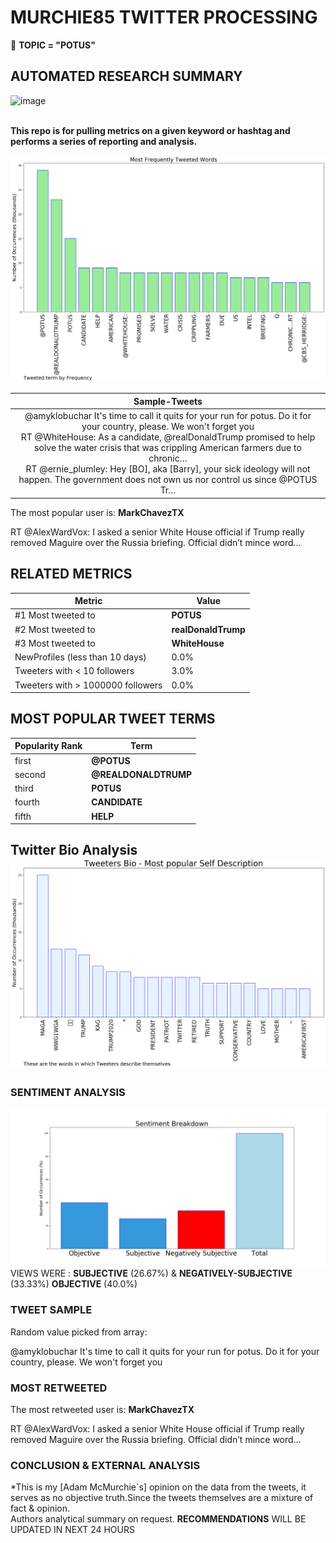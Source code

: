 # MURCHIE85 TWITTER PROCESSING 
&#x1F34E; **TOPIC = "POTUS"**

## AUTOMATED RESEARCH SUMMARY

![image](https://marketingplatform.google.com/about/static/images/gmp/analytics-smb-benefit.jpg)
<br></br>
<div class="alert alert-block alert-danger"><b> This repo is for pulling metrics on a given keyword or hashtag and performs a series of reporting and analysis.</b></div>



![image](TWEETS.png)



|                **Sample-Tweets**        |
| :-------------: |
| <div class="alert alert-block alert-warning">@amyklobuchar It's time to call it quits for your run for potus. Do it for your country, please. We won't forget you</div> <div class="alert alert-block alert-success">RT @WhiteHouse: As a candidate, @realDonaldTrump promised to help solve the water crisis that was crippling American farmers due to chronic…</div> <div class="alert alert-block alert-info">RT @ernie_plumley: Hey [BO], aka [Barry], your sick ideology will not happen. The government does not own us nor control us since @POTUS Tr…</div> |
The most popular user is: **MarkChavezTX**
<div class="alert alert-block alert-danger"> RT @AlexWardVox: I asked a senior White House official if Trump really removed Maguire over the Russia briefing. Official didn’t mince word…</div>

## RELATED METRICS<br>
| Metric | Value |
| ------------- | ------------- |
| #1 Most tweeted to  | **POTUS** |
| #2 Most tweeted to  | **realDonaldTrump** |
| #3 Most tweeted to  | **WhiteHouse** |
| NewProfiles (less than 10 days) | 0.0%  |
| Tweeters with < 10 followers  | 3.0%|
| Tweeters with > 1000000 followers  | 0.0%  |



## MOST POPULAR TWEET TERMS 


| Popularity Rank  | Term |
| ------------- | ------------- |
| first  | **@POTUS**  |
| second  | **@REALDONALDTRUMP**  |
| third  | **POTUS** |
| fourth  | **CANDIDATE**  |
| fifth  | **HELP**  |


## Twitter Bio Analysis![image](BIO.png)
### SENTIMENT ANALYSIS
![image](sentiment.png)
VIEWS WERE : **SUBJECTIVE**  (26.67%) & **NEGATIVELY-SUBJECTIVE** (33.33%) **OBJECTIVE** (40.0%)

### TWEET SAMPLE 
Random value picked from array: 

<div class="alert alert-block alert-info">@amyklobuchar It's time to call it quits for your run for potus. Do it for your country, please. We won't forget you</div>

### MOST RETWEETED 

The most retweeted user is: **MarkChavezTX**

<div class="alert alert-block alert-danger"> RT @AlexWardVox: I asked a senior White House official if Trump really removed Maguire over the Russia briefing. Official didn’t mince word…</div>

### CONCLUSION & EXTERNAL ANALYSIS

*This is my [Adam McMurchie`s] opinion on the data from the tweets, it serves as no objective truth.Since the tweets themselves are a mixture of fact & opinion.<br>
Authors analytical summary on request.
**RECOMMENDATIONS** WILL BE UPDATED IN NEXT  24 HOURS <br>